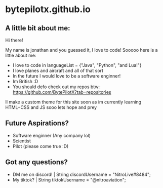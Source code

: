 # bytepilotx.github.io

## A little bit about me:
Hi there!

My name is jonathan and you guessed it, I love to code! Sooooo here is a little about me:

- I love to code in languageList = {"Java", "Python", "and Lua!"}
- I love planes and aircraft and all of that sort
- In the future I would love to be a software enginner!
- Im British :D
- You should defo check out my repos btw: https://github.com/BytePilotX?tab=repositories

Il make a custom theme for this site soon as im currently learning HTML+CSS and JS sooo lets hope and prey 

## Future Aspirations?
- Software enginner (Any company lol)
- Scientist
- Pilot (please come true :D)

## Got any questions?
- DM me on discord! | String discordUsername = "NitroLive#8484";
- My tiktok? | String tiktokUsername = "@nitroaviation";
